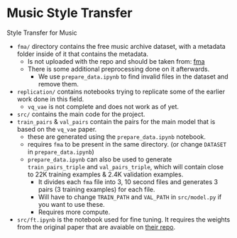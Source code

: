 # Music Style Transfer
Style Transfer for Music

- `fma/` directory contains the free music archive dataset, with a metadata folder inside of it that contains the metadata.
  - Is not uploaded with the repo and should be taken from: [fma](https://github.com/mdeff/fma)
  - There is some additional preprocessing done on it afterwards.
    - We use `prepare_data.ipynb` to find invalid files in the dataset and remove them.
- `replication/` contains notebooks trying to replicate some of the earlier work done in this field.
  - `vq_vae` is not complete and does not work as of yet.
- `src/` contains the main code for the project.
- `train_pairs` & `val_pairs` contain the pairs for the main model that is based on the `vq_vae` paper.
  - these are generated using the `prepare_data.ipynb` notebook.
  - requires `fma` to be present in the same directory. (or change `DATASET` in `prepare_data.ipynb`)
  - `prepare_data.ipynb` can also be used to generate `train_pairs_triple` and `val_pairs_triple`, which will contain close to 22K training examples & 2.4K validation examples.
    - It divides each `fma` file into 3, 10 second files and generates 3 pairs (3 training examples) for each file.
    - Will have to change `TRAIN_PATH` and `VAL_PATH` in `src/model.py` if you want to use these.
    - Requires more compute.
- `src/ft.ipynb` is the notebook used for fine tuning. It requires the weights from the original paper that are avaiable on [their repo](https://github.com/cifkao/ss-vq-vae).